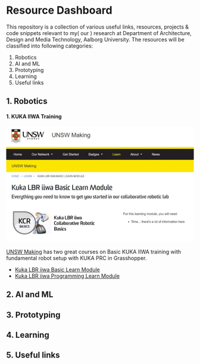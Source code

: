 # Resource Dashboard
This repository is a collection of various useful links, resources, projects & code snippets relevant to my( our ) research at Department of Architecture, Design and Media Technology, Aalborg University.
The resources will be classified into following categories:
1. Robotics
2. AI and ML
3. Prototyping
4. Learning 
5. Useful links

## 1. Robotics
#### 1. KUKA IIWA Training
![KUKA IMAGE](\01_images\01_unsw_kuka_iiwa.JPG)

[UNSW Making](https://www.making.unsw.edu.au/learn/) has two great courses on Basic KUKA IIWA training with fundamental robot setup with KUKA PRC in Grasshopper.
* [Kuka LBR iiwa Basic Learn Module](https://www.making.unsw.edu.au/learn/kuka-lbr-iiwa-learn-module/)
* [Kuka LBR iiwa Programming Learn Module](https://www.making.unsw.edu.au/learn/kuka-lbr-iiwa-programming-learn-module/)

## 2. AI and ML
## 3. Prototyping
## 4. Learning
## 5. Useful links
